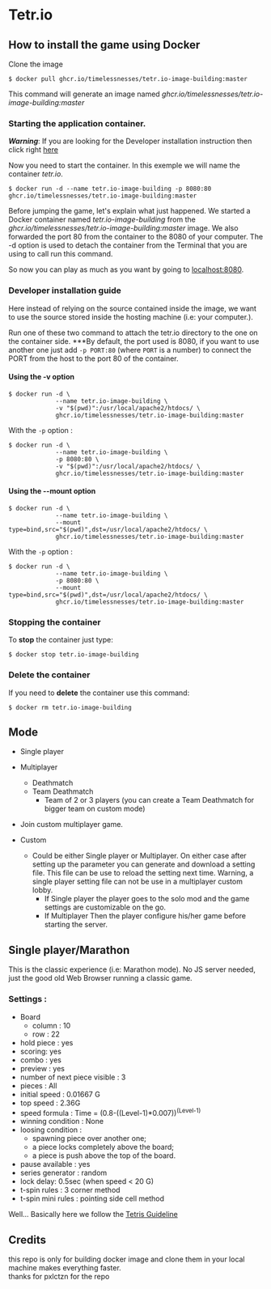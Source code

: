 # Tetr.io

## How to install the game using Docker

Clone the image

```shell
$ docker pull ghcr.io/timelessnesses/tetr.io-image-building:master
```
This command will generate an image named *ghcr.io/timelessnesses/tetr.io-image-building:master*


### Starting the application container.
***Warning***:
If you are looking for the Developer installation instruction then click right [here](#dev_install)

Now you need to start the container. In this exemple we will name the container *tetr.io*.
```shell
$ docker run -d --name tetr.io-image-building -p 8080:80 ghcr.io/timelessnesses/tetr.io-image-building:master
```

Before jumping the game, let's explain what just happened.
We started a Docker container named *tetr.io-image-building* from the *ghcr.io/timelessnesses/tetr.io-image-building:master* image. We also forwarded the port 80 from the container to the 8080 of your computer. The -d option is used to detach the container from the Terminal that you are using to call run this command.

So now you can play as much as you want by going to [localhost:8080](http://localhost:8080).

### Developer installation guide <a href="#dev_install"></a>
Here instead of relying on the source contained inside the image, we want to use the source stored inside the hosting machine (i.e: your computer.).

Run one of these two command to attach the tetr.io directory to the one on the container side.
***By default, the port used is 8080, if you want to use another one just add `-p PORT:80` (where `PORT` is a number) to connect the PORT from the host to the port 80 of the container.

#### Using the -v option
```shell
$ docker run -d \
             --name tetr.io-image-building \
             -v "$(pwd)":/usr/local/apache2/htdocs/ \
             ghcr.io/timelessnesses/tetr.io-image-building:master
```

With the `-p` option :
```shell
$ docker run -d \
             --name tetr.io-image-building \
             -p 8080:80 \
             -v "$(pwd)":/usr/local/apache2/htdocs/ \
             ghcr.io/timelessnesses/tetr.io-image-building:master
```
#### Using the --mount option
```shell
$ docker run -d \
             --name tetr.io-image-building \
             --mount type=bind,src="$(pwd)",dst=/usr/local/apache2/htdocs/ \
             ghcr.io/timelessnesses/tetr.io-image-building:master
```
With the `-p` option :
```shell
$ docker run -d \
             --name tetr.io-image-building \
             -p 8080:80 \
             --mount type=bind,src="$(pwd)",dst=/usr/local/apache2/htdocs/ \
             ghcr.io/timelessnesses/tetr.io-image-building:master
```
### Stopping the container
To **stop** the container just type:
```shell
$ docker stop tetr.io-image-building
```
### Delete the container
If you need to **delete** the container use this command:
```shell
$ docker rm tetr.io-image-building
```

## Mode

 * Single player
 * Multiplayer
    * Deathmatch
    * Team Deathmatch
        * Team of 2 or 3 players (you can create a Team Deathmatch for bigger team on custom mode)

 * Join custom multiplayer game.

 * Custom
    * Could be either Single player or Multiplayer. On either case after setting up the parameter you can generate and download a setting file. This file can be use to reload the setting next time. Warning, a single player setting file can not be use in a multiplayer custom lobby.
        * If Single player the player goes to the solo mod and the game settings are customizable on the go.
        * If Multiplayer Then the player configure his/her game before starting the server.

## Single player/Marathon 
This is the classic experience (i.e: Marathon mode). No JS server needed, just the good old Web Browser running a classic game.

### Settings :
* Board
    * column : 10
    * row : 22
* hold piece : yes
* scoring: yes
* combo : yes
* preview : yes
* number of next piece visible : 3
* pieces : All
* initial speed : 0.01667 G
* top speed : 2.36G
* speed formula : Time = (0.8-((Level-1)*0.007))<sup>(Level-1)</sup>
* winning condition : None
* loosing condition : 
    * spawning piece over another one;
    * a piece locks completely above the board;
    * a piece is push above the top of the board.
* pause available : yes
* series generator : random
* lock delay: 0.5sec (when speed < 20 G)
* t-spin rules : 3 corner method
* t-spin mini rules : pointing side cell method

Well... Basically here we follow the [Tetris Guideline](https://tetris.wiki/Tetris_Guideline)

## Credits
this repo is only for building docker image and clone them in your local machine makes everything faster.  
thanks for pxlctzn for the repo
